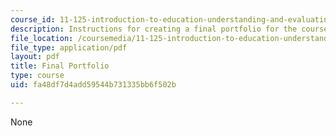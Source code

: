 ```yaml
---
course_id: 11-125-introduction-to-education-understanding-and-evaluating-education-spring-2009
description: Instructions for creating a final portfolio for the course.
file_location: /coursemedia/11-125-introduction-to-education-understanding-and-evaluating-education-spring-2009/fa48df7d4add59544b731335bb6f502b_MIT11_125s09_assn_Final_Portfolio06.pdf
file_type: application/pdf
layout: pdf
title: Final Portfolio
type: course
uid: fa48df7d4add59544b731335bb6f502b

---
```

None